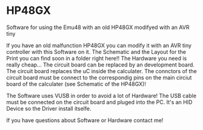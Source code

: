# HP48GX
Software for using the Emu48 with an old HP48GX modifyed with an AVR tiny

If you have an old malfunction HP48GX you can modify it with an AVR tiny controller with this Software on it. 
The Schematic and the Layout for the Print you can find soon in a folder right here!!
The Hardware you need is really cheap... The circuit board can be replaced by an development board. 
The circuit board replaces the uC inside the calculater. The connctors of the circuit board must be connect to the correspondig pins on the main circiut board of the calculater (see Schematic of the HP48GX)!

The Software uses VUSB in order to avoid a lot of Hardware! 
The USB cable must be connected on the circuit board and pluged into the PC. 
It's an HID Device so the Driver install itselfe.

If you have questions about Software or Hardware contact me!


